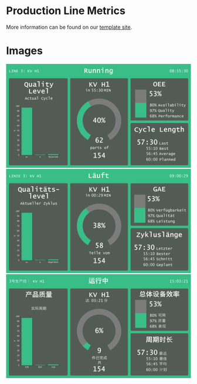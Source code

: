 # Production Line Metrics
More information can be found on our [template site](https://templates.peakboard.com/Production_Line_Metrics).

# Images
![Production Line Metrics Screenshot](Production_Line_Metrics_EN.png)
![Production Line Metrics Screenshot](Production_Line_Metrics_DE.png)
![Production Line Metrics Screenshot](Production_Line_Metrics_CN.png)